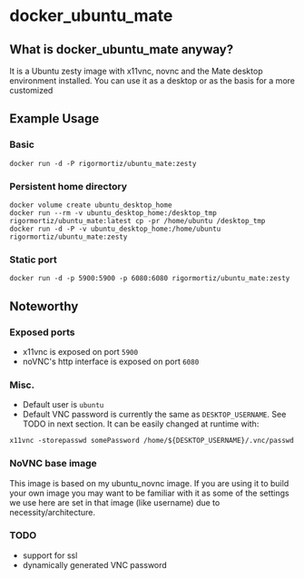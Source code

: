 # docker_ubuntu_mate

## What is docker_ubuntu_mate anyway?

It is a Ubuntu zesty  image with x11vnc, novnc and the Mate desktop environment installed. You can use it as a desktop or as the basis for a more customized

## Example Usage

### Basic

```
docker run -d -P rigormortiz/ubuntu_mate:zesty
```

### Persistent home directory

```
docker volume create ubuntu_desktop_home
docker run --rm -v ubuntu_desktop_home:/desktop_tmp rigormortiz/ubuntu_mate:latest cp -pr /home/ubuntu /desktop_tmp
docker run -d -P -v ubuntu_desktop_home:/home/ubuntu rigormortiz/ubuntu_mate:zesty
```
### Static port

```
docker run -d -p 5900:5900 -p 6080:6080 rigormortiz/ubuntu_mate:zesty
```

## Noteworthy

### Exposed ports

- x11vnc is exposed on port `5900`
- noVNC's http interface is exposed on port `6080`

### Misc.
- Default user is `ubuntu`
- Default VNC password is currently the same as `DESKTOP_USERNAME`. See TODO in next section. It can be easily changed at runtime with:

```
x11vnc -storepasswd somePassword /home/${DESKTOP_USERNAME}/.vnc/passwd
```

### NoVNC base image
This image is based on my ubuntu_novnc image. If you are using it to build your own image you may want to be familiar with it as some of the settings we use here are set in that image (like username) due to necessity/architecture.

### TODO

- support for ssl
- dynamically generated VNC password
